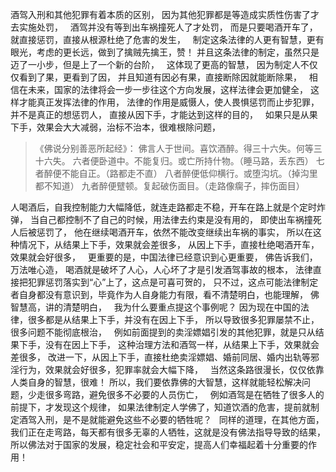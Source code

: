 酒驾入刑和其他犯罪有着本质的区别，
因为其他犯罪都是等造成实质性伤害了才去实施处罚，
&nbsp;
酒驾并没有等到出车祸撞死人了才处罚，
而是只要喝酒开车了，就直接惩罚，直接从根源杜绝了危害的发生，
&nbsp;
制定这条法律的人更有智慧，更有眼光，考虑的更长远，做到了擒贼先擒王，赞！
并且这条法律的制定，虽然只是迈了一小步，但是上了一个新的台阶，
&nbsp;
这体现了更高的智慧，
因为制定人不仅仅看到了果，更看到了因，
并且知道有因必有果，直接断除因就能断除果，
&nbsp;
相信在未来，国家的法律将会一步一步往这个方向发展，这样法律会更加健全，
这样才能真正发挥法律的作用，
法律的作用是威慑人，使人畏惧惩罚而止步犯罪，并不是真正的想惩罚人，
直接从因下手，才能达到这样的目的，
&nbsp;
如果只是从果下手，效果会大大减弱，治标不治本，很难根除问题，

> 《佛说分别善恶所起经》：
> 佛言人于世间。喜饮酒醉。得三十六失。何等三十六失。
> 六者便卧道中。不能复归。或亡所持什物。（睡马路，丢东西）
> 七者醉便不能自正。（路都走不直）
> 八者醉便低仰横行。或堕沟坑。（掉沟里都不知道）
> 九者醉便躄顿。复起破伤面目。（走路像瘸子，摔伤面目）

人喝酒后，自我控制能力大幅降低，就连走路都走不稳，开车在路上就是个定时炸弹，
当自己都控制不了自己的时候，用法律去约束是没有用的，
即使出车祸撞死人后被惩罚了，
他在继续喝酒开车，依然不能改变继续出车祸的事实，
所以在这种情况下，从结果上下手，效果就会差很多，
从因上下手，直接杜绝喝酒开车，效果就会好很多，
&nbsp;
更重要的是，中国法律已经意识到心更重要，
佛告诉我们，万法唯心造，
喝酒就是破坏了人心，人心坏了才是引发酒驾事故的根本，
法律直接把犯罪惩罚落实到“心”上了，这点是可喜可贺的，
只不过，这点可能法律制定者自身都没有意识到，毕竟作为人自身能力有限，看不清楚明白，也能理解，
佛智慧高，讲的清楚明白，
&nbsp;
我为什么要重点提这个事例呢？
因为现在中国的法律，很多都是从结果上下手，并没有在因上下手，
所以导致很多犯罪屡禁不止，很多问题不能彻底根治，
&nbsp;
例如前面提到的卖淫嫖娼引发的其他犯罪，就是只从结果下手，没有在因上下手，
这种治理方法和酒驾一样，从结果上下手，效果就会差很多，
改进一下，从因上下手，直接杜绝卖淫嫖娼、婚前同居、婚内出轨等邪淫行为，效果就会好很多，犯罪率就会大幅下降，
&nbsp;
当然这条路很漫长，仅仅依靠人类自身的智慧，很难！
所以，我们要依靠佛的大智慧，这样就能轻松解决问题，少走很多弯路，避免很多不必要的人员伤亡，
&nbsp;
例如酒驾是在牺牲了很多人的前提下，才发现这个规律，
如果法律制定人学佛了，知道饮酒的危害，提前就制定酒驾入刑，是不是就能避免这些不必要的牺牲呢？
&nbsp;
同样的道理，在其他方面，我们正在走弯路，每天都有很多无辜的人牺牲，这就是没有佛法指导导致的结果，
所以佛法对于国家的发展，稳定社会和平安定，提高人们幸福起着十分重要的作用！



